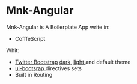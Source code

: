 <div class="container">
  <h1>Mnk-Angular</h1>
  <p>
    Mnk-Angular is A Boilerplate App write in:
  </p>
  <ul>
    <li>CofffeScript</li>
  </ul>
  <p>Whit:</p>
  <ul>
    <li>
      <a href="http://getbootstrap.com/">Twitter Bootstrap</a> 
      <a href="http://bootswatch.com/darkly/">dark</a>, 
      <a href="http://bootswatch.com/yeti/">light </a> 
      and default theme
    </li>
    <li>
      <a href="http://angular-ui.github.io/bootstrap/">ui-bootsrap </a> directives sets</li>
    <li>Built in Routing</li>
  </ul>
</div>
